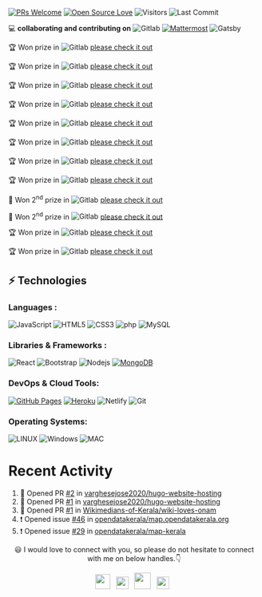 <!--**HI,**   <img src="https://raw.githubusercontent.com/aemmadi/aemmadi/master/wave.gif" width="30">

<p>
	
**I am Joseph Jose, Currently Working as Technical Support Engineer :man_technologist:. I am a web Developer,FOSS Enthusiast and an Open Source Contributor.**
</P>

<p align="center">
  <a href="https://github.com/DenverCoder1/readme-typing-svg"><img src="https://readme-typing-svg.herokuapp.com/?lines=Open+Source+Contributor;Fullstack+Developer;FOSS+Enthusiast;&center=true&width=380&height=45"></a>
</p>-->

[![PRs Welcome](https://img.shields.io/badge/PRs-welcome-brightgreen.svg?style=flat&logo=github)](https://github.com/josephjosedev)
[![Open Source Love](https://badges.frapsoft.com/os/v2/open-source.svg?v=103)](https://github.com/josephjosedev)
<img alt="Visitors" src="https://komarev.com/ghpvc/?username=josephjosedev&style=flat&labelColor=black&logo=github&label=PROFILE+VIEWS&color=29bf12"/>
<img alt="Last Commit" src="https://img.shields.io/github/last-commit/josephjosedev/josephjosedev?logo=markdown&label=LAST+UPDATE&color=29bf12&style=flat">

<!-- 🔭 **I’m currently exploring the world of Open Source and Networking :desktop_computer:.** <br/> -->

💻 **collaborating and contributing on** ![Gitlab](https://img.shields.io/badge/GitLab-120078.svg?\&style=plastic\&logo=gitlab\&logoColor=#FC6D26)             [![Mattermost](https://img.shields.io/badge/Mattermost-navy?\&style=plastic\&logo=mattermost\&logoColor=0058CC)](https://mattermost.com/) ![Gatsby](https://img.shields.io/badge/Gatsby-navy?\&style=plastic\&logo=gatsby\&logoColor=663399) 

:trophy: Won prize in ![Gitlab](https://img.shields.io/badge/GitLab%20October%202024%20Hackathon’s-120078.svg?\&style=plastic\&logo=gitlab\&logoColor=#FC6D26) [please check it out](https://forum.gitlab.com/t/announcing-the-october-2024-hackathon-results/117766)

:trophy: Won prize in ![Gitlab](https://img.shields.io/badge/GitLab%20August%202024%20Hackathon’s-120078.svg?\&style=plastic\&logo=gitlab\&logoColor=#FC6D26) [please check it out](https://forum.gitlab.com/t/announcing-the-august-2024-hackathon-results/114699?u=leetickett-gitlab)

:trophy: Won prize in ![Gitlab](https://img.shields.io/badge/GitLab%20April%202024%20Hackathon’s-120078.svg?\&style=plastic\&logo=gitlab\&logoColor=#FC6D26) [please check it out](https://forum.gitlab.com/t/announcing-the-april-2024-hackathon-results/105521)

:trophy: Won prize in ![Gitlab](https://img.shields.io/badge/GitLab%20December%202023%20Hackathon’s-120078.svg?\&style=plastic\&logo=gitlab\&logoColor=#FC6D26) [please check it out](https://forum.gitlab.com/t/announcing-the-december-2023-hackathon-results/98652)

:trophy: Won prize in ![Gitlab](https://img.shields.io/badge/GitLab%20October%20%20Hackathon’s-120078.svg?\&style=plastic\&logo=gitlab\&logoColor=#FC6D26) [please check it out](https://forum.gitlab.com/t/announcing-the-october-2023-hackathon-results/95357)

:trophy: Won prize in ![Gitlab](https://img.shields.io/badge/GitLab%20FY%2024%20Q2%20%20Hackathon’s-120078.svg?\&style=plastic\&logo=gitlab\&logoColor=#FC6D26) [please check it out](https://forum.gitlab.com/t/announcing-the-fy24-q2-hackathon-results/91342)

:trophy: Won prize in ![Gitlab](https://img.shields.io/badge/GitLab%20FY%20Q1%2024%20%20Hackathon’s-120078.svg?\&style=plastic\&logo=gitlab\&logoColor=#FC6D26) [please check it out](https://forum.gitlab.com/t/announcing-the-fy24-q1-hackathon-results/87414)

:trophy: Won prize in ![Gitlab](https://img.shields.io/badge/GitLab%20Q4%202022%20Hackathon’s-120078.svg?\&style=plastic\&logo=gitlab\&logoColor=#FC6D26) [please check it out](https://forum.gitlab.com/t/announcing-q4-2022-hackathons-winers/80444)

:2nd_place_medal: Won 2<sup>nd</sup> prize in ![Gitlab](https://img.shields.io/badge/GitLab%20Q3%202022%20Hackathon’s-120078.svg?\&style=plastic\&logo=gitlab\&logoColor=#FC6D26) [please check it out](https://forum.gitlab.com/t/announcing-gitlabs-q3-hackathon-winners/75438)

:2nd_place_medal: Won 2<sup>nd</sup> prize in ![Gitlab](https://img.shields.io/badge/GitLab%20Q2%202022%20Hackathon’s-120078.svg?\&style=plastic\&logo=gitlab\&logoColor=#FC6D26) [please check it out](https://forum.gitlab.com/t/announcing-gitlabs-q2-2022-hackathon-winners/71383)

:trophy: Won  prize in ![Gitlab](https://img.shields.io/badge/GitLab%20Q1%202022%20Hackathon’s-120078.svg?\&style=plastic\&logo=gitlab\&logoColor=#FC6D26) [please check it out](https://forum.gitlab.com/t/announcing-gitlabs-q1-2022-hackathons-winners/68051)




:trophy: Won  prize in  ![Gitlab](https://img.shields.io/badge/GitLab%20Q4%202021%20Hackathon’s-120078.svg?\&style=plastic\&logo=gitlab\&logoColor=#FC6D26) [please check it out](https://forum.gitlab.com/t/announcing-gitlabs-q4-2022-hackathon-winners/65048)













## ⚡ Technologies

### Languages :
<!-- ![Java](https://img.shields.io/badge/-java-E34A86?style=flat-square&logo=java)
![Python](https://img.shields.io/badge/-Python-black?style=flat-square&logo=Python)
![C++](https://img.shields.io/badge/-C++-00599C?style=flat-square&logo=c) -->
![JavaScript](https://img.shields.io/badge/-JavaScript-black?style=flat-square&logo=javascript)
![HTML5](https://img.shields.io/badge/-HTML5-E34F26?style=flat-square&logo=html5&logoColor=white)
![CSS3](https://img.shields.io/badge/-CSS3-1572B6?style=flat-square&logo=css3)
![php](https://img.shields.io/badge/php-black.svg?\&style=flat-square\&logo=PHP\&logoColor=777BB4)
![MySQL](https://img.shields.io/badge/-MySQL-black?style=flat-square&logo=mysql)

### Libraries & Frameworks :

![React](https://img.shields.io/badge/-React-black?style=flat-square&logo=react)
![Bootstrap](https://img.shields.io/badge/-Bootstrap-563D7C?style=flat-square&logo=bootstrap)
![Nodejs](https://img.shields.io/badge/-Nodejs-black?style=flat-square&logo=Node.js)
<a href="#"><img alt="MongoDB" src ="https://img.shields.io/badge/MongoDB-%234ea94b.svg?logo=mongodb&logoColor=white"></a>
<!-- ![Redis](https://img.shields.io/badge/-Redis-black?style=flat-square&logo=Redis)
![ElasticSearch](https://img.shields.io/badge/-ElasticSearch-005571?style=flat-square&logo=elasticsearch)
![GraphQL](https://img.shields.io/badge/-GraphQL-E10098?style=flat-square&logo=graphql)
![Apollo GraphQL](https://img.shields.io/badge/-Apollo%20GraphQL-311C87?style=flat-square&logo=apollo-graphql)
![PostgreSQL](https://img.shields.io/badge/-PostgreSQL-336791?style=flat-square&logo=postgresql) -->
<!-- <a href="#"><img alt="Keras" src="https://img.shields.io/badge/Keras%20-%23D00000.svg?logo=Keras&logoColor=white"></a>
<a href="#"><img alt="Material Design" src="https://img.shields.io/badge/Material%20Design%20-%230081CB.svg?logo=material-design&logoColor=white"></a>
<a href="#"><img alt="NumPy" src="https://img.shields.io/badge/Numpy%20-%23013243.svg?logo=numpy&logoColor=white"></a>
<a href="#"><img alt="Pandas" src="https://img.shields.io/badge/Pandas%20-%23150458.svg?logo=pandas&logoColor=white"></a> -->

### DevOps & Cloud Tools:

<a href="#"><img alt="GitHub Pages" src="https://img.shields.io/badge/GitHub%20Pages-%23327FC7.svg?logo=github&logoColor=white"></a>
<a href="#"><img alt="Heroku" src="https://img.shields.io/badge/Heroku%20-%23430098.svg?logo=heroku&logoColor=white"></a>
![Netlify](https://img.shields.io/badge/-Netlify-darkblue?style=flat-square&logo=Netlify)
![Git](https://img.shields.io/badge/-Git-black?style=flat-square&logo=git)
<!-- ![Amazon AWS](https://img.shields.io/badge/Amazon%20AWS-232F3E?style=flat-square&logo=amazon-aws)
![Microsoft Azure](https://img.shields.io/badge/Microsoft%20Azure-232F7E?style=flat-square&logo=microsoft-azure)
![Google Cloud](https://img.shields.io/badge/Google%20Cloud-black?style=flat-square&logo=google-cloud)


<!-- <a href="#"><img alt="Postman" src="https://img.shields.io/badge/Postman-FF6C37?logo=postman&logoColor=white"></a>
<a href="#"><img alt="Vercel" src="https://img.shields.io/badge/Vercel%20-%23000000.svg?logo=vercel&logoColor=white"></a>
 -->

### Operating Systems:
![LINUX](https://img.shields.io/badge/linux-FCC624?logo=linux&logoColor=black&style=for-the-badge)
![Windows](https://img.shields.io/badge/windows-0078D6?logo=windows&logoColor=white&style=for-the-badge)
![MAC](https://img.shields.io/badge/MAC-white?logo=Apple&logoColor=black&style=for-the-badge)

<!--  [![Joseph's github activity graph](https://activity-graph.herokuapp.com/graph?username=josephjosedev&theme=xcode)](https://git.io/starlightknown)
  -->
 
 
<!--  ## 📈 Statistics
<p align="center">
	
<img width="48%" src="https://github-readme-stats.vercel.app/api?username=josephjosedev&show_icons=true&theme=tokyonight"/>
<img width="48%" src="https://github-readme-streak-stats.herokuapp.com/?user=josephjosedev&theme=tokyonight" />
<img height="180em" src="https://github-readme-stats.vercel.app/api/top-langs/?username=josephjosedev&theme=algolia"/>
	
</p> -->
	



# Recent Activity

<!--START_SECTION:activity-->
1. 💪 Opened PR [#2](https://github.com/varghesejose2020/hugo-website-hosting/pull/2) in [varghesejose2020/hugo-website-hosting](https://github.com/varghesejose2020/hugo-website-hosting)
2. 💪 Opened PR [#1](https://github.com/varghesejose2020/hugo-website-hosting/pull/1) in [varghesejose2020/hugo-website-hosting](https://github.com/varghesejose2020/hugo-website-hosting)
3. 💪 Opened PR [#1](https://github.com/Wikimedians-of-Kerala/wiki-loves-onam/pull/1) in [Wikimedians-of-Kerala/wiki-loves-onam](https://github.com/Wikimedians-of-Kerala/wiki-loves-onam)
4. ❗ Opened issue [#46](https://github.com/opendatakerala/map.opendatakerala.org/issues/46) in [opendatakerala/map.opendatakerala.org](https://github.com/opendatakerala/map.opendatakerala.org)
5. ❗ Opened issue [#29](https://github.com/opendatakerala/map-kerala/issues/29) in [opendatakerala/map-kerala](https://github.com/opendatakerala/map-kerala)
<!--END_SECTION:activity-->



<!-- 
<p align="center"><img width="50%" src="https://github-readme-stats.vercel.app/api?username=josephjosedev&show_icons=true" /></p> -->
 


 
 <p align="center"> 😃 I would love to connect with you, so please do not hesitate to connect with me on below handles.👇</p>
 
 <p align="center">
 <a href="https://twitter.com/josephjose097"><img src="https://seeklogo.com/images/T/twitter-x-logo-0339F999CF-seeklogo.com.png?v=638258077460000000" width="30"></img></a>&nbsp;&nbsp;
 <a href="https://mastodon.social/web/@josephjose"><img src="https://upload.wikimedia.org/wikipedia/commons/thumb/4/48/Mastodon_Logotype_%28Simple%29.svg/953px-Mastodon_Logotype_%28Simple%29.svg.png" width="25"></img></a>&nbsp;&nbsp;
<a href="mailto:joseph.jose@tutanota.com"><img src="https://img.icons8.com/fluency/344/apple-mail.png" width="33"></img></a>&nbsp;&nbsp;
<a href="https://gitlab.com/josephjose"><img src="https://cdn.freebiesupply.com/logos/large/2x/gitlab-logo-svg-vector.svg" width="25"></img></a>&nbsp;&nbsp;
  
</p>



